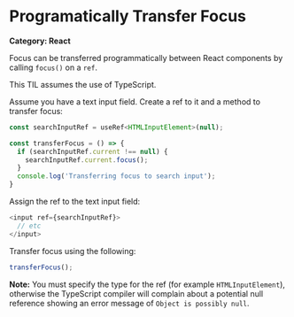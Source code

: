 # Programatically Transfer Focus

__Category: React__

Focus can be transferred programmatically between React components by calling `focus()` on a `ref`.

This TIL assumes the use of TypeScript.

Assume you have a text input field. Create a ref to it and a method to transfer focus:

```javascript
const searchInputRef = useRef<HTMLInputElement>(null);

const transferFocus = () => {
  if (searchInputRef.current !== null) {
    searchInputRef.current.focus();
  }
  console.log('Transferring focus to search input');
}
```

Assign the ref to the text input field:

```javascript
<input ref={searchInputRef}>
  // etc
</input>
```

Transfer focus using the following:

```javascript
transferFocus();
```

__Note:__ You must specify the type for the ref (for example `HTMLInputElement`), otherwise the TypeScript compiler will complain about a potential null reference showing an error message of `Object is possibly null`.
